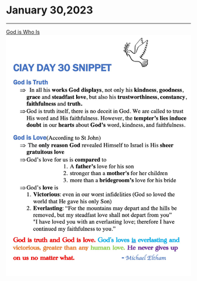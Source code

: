 # January 30,2023
---

[God is Who Is](https://youtu.be/JhGFGvPnJqA)
![Day 30 Snippet](https://github.com/fernal73/CIAY/blob/main/January/jpgs/Day30Snippet.jpg?raw=true)
